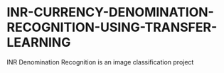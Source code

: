 # INR-CURRENCY-DENOMINATION-RECOGNITION-USING-TRANSFER-LEARNING
INR Denomination Recognition is an image classification project

